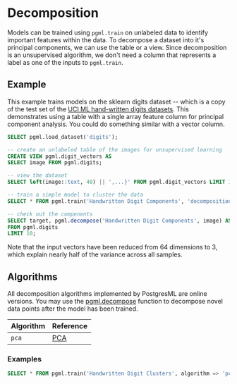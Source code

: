 # Decomposition

Models can be trained using `pgml.train` on unlabeled data to identify important features within the data. To decompose a dataset into it's principal components, we can use the table or a view. Since decomposition is an unsupervised algorithm, we don't need a column that represents a label as one of the inputs to `pgml.train`.

## Example

This example trains models on the sklearn digits dataset -- which is a copy of the test set of the [UCI ML hand-written digits datasets](https://archive.ics.uci.edu/ml/datasets/Optical+Recognition+of+Handwritten+Digits). This demonstrates using a table with a single array feature column for principal component analysis. You could do something similar with a vector column.

```sql
SELECT pgml.load_dataset('digits');

-- create an unlabeled table of the images for unsupervised learning
CREATE VIEW pgml.digit_vectors AS
SELECT image FROM pgml.digits;

-- view the dataset
SELECT left(image::text, 40) || ',...}' FROM pgml.digit_vectors LIMIT 10;

-- train a simple model to cluster the data
SELECT * FROM pgml.train('Handwritten Digit Components', 'decomposition', 'pgml.digit_vectors', hyperparams => '{"n_components": 3}');

-- check out the compenents
SELECT target, pgml.decompose('Handwritten Digit Components', image) AS pca
FROM pgml.digits
LIMIT 10;
```

Note that the input vectors have been reduced from 64 dimensions to 3, which explain nearly half of the variance across all samples.

## Algorithms

All decomposition algorithms implemented by PostgresML are online versions. You may use the [pgml.decompose](../../../api/sql-extension/pgml.decompose "mention") function to decompose novel data points after the model has been trained.

| Algorithm                 | Reference                                                                                                           |
|---------------------------|---------------------------------------------------------------------------------------------------------------------|
| `pca` | [PCA](https://scikit-learn.org/stable/modules/generated/sklearn.decomposition.PCA.html) |

### Examples

```sql
SELECT * FROM pgml.train('Handwritten Digit Clusters', algorithm => 'pca', hyperparams => '{"n_components": 10}');
```

